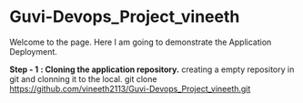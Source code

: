 # Guvi-Devops_Project_vineeth
Welcome to the page.
Here I am going to demonstrate the Application Deployment.

**Step - 1**
**: Cloning the application repository.**
creating a empty repository in git and clonning it to the local. 
git clone https://github.com/vineeth2113/Guvi-Devops_Project_vineeth.git
